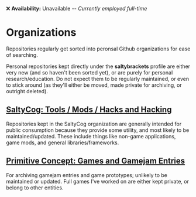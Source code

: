 :x: **Availability:** Unavailable -- _Currently employed full-time_

# Organizations

Repositories regularly get sorted into peronsal Github organizations for ease of searching.

Personal repositories kept directly under the **saltybrackets** profile are either very new (and so haven't been sorted yet), or are purely for personal research/education. Do not expect them to be regularly maintained, or even to stick around (as they'll either be moved, made private for archiving, or outright deleted).

## [SaltyCog: Tools / Mods / Hacks and Hacking](https://github.com/saltycog)
Repositories kept in the SaltyCog organization are generally intended for public consumption because they provide some utility, and most likely to be maintained/updated. These include things like non-game applications, game mods, and general libraries/frameworks.

## [Primitive Concept: Games and Gamejam Entries](https://github.com/primitiveconcept)
For archiving gamejam entries and game prototypes; unlikely to be maintained or updated. Full games I've worked on are either kept private, or belong to other entities.


<!--
**saltybrackets/saltybrackets** is a ✨ _special_ ✨ repository because its `README.md` (this file) appears on your GitHub profile.

Here are some ideas to get you started:

- 🔭 I’m currently working on ...
- 🌱 I’m currently learning ...
- 👯 I’m looking to collaborate on ...
- 🤔 I’m looking for help with ...
- 💬 Ask me about ...
- 📫 How to reach me: ...
- 😄 Pronouns: ...
- ⚡ Fun fact: ...
-->
